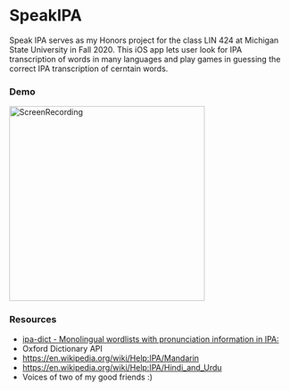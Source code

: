 # SpeakIPA

Speak IPA serves as my Honors project for the class LIN 424 at Michigan State University in Fall 2020. 
This iOS app lets user look for IPA transcription of words in many languages and play games in guessing the correct IPA transcription of cerntain words.

### Demo
<img src="http://g.recordit.co/ZJkc7aHkRL.gif" width="350" title="ScreenRecording">

### Resources
- [ipa-dict - Monolingual wordlists with pronunciation information in IPA:](https://github.com/open-dict-data/ipa-dict)
- Oxford Dictionary API
- https://en.wikipedia.org/wiki/Help:IPA/Mandarin
- https://en.wikipedia.org/wiki/Help:IPA/Hindi_and_Urdu
- Voices of two of my good friends :)

